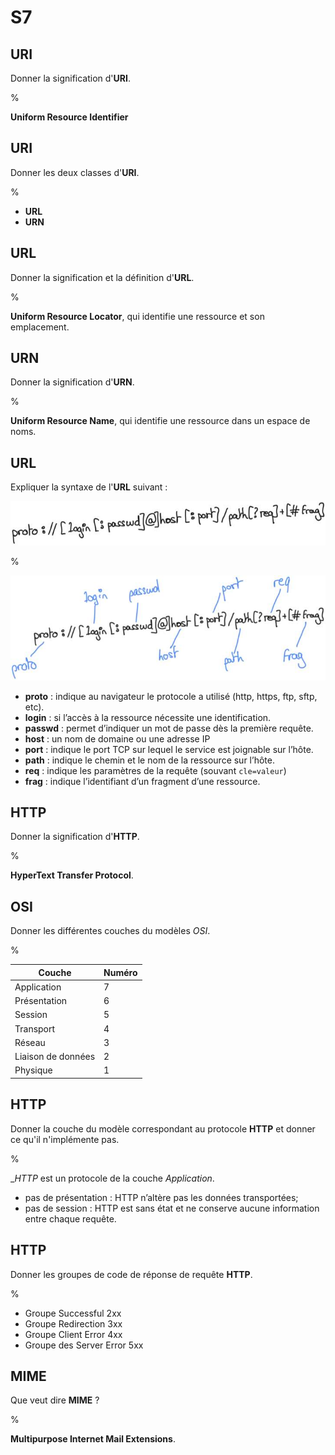 # S7

## URI

Donner la signification d'__URI__.

%

__Uniform Resource Identifier__

## URI

Donner les deux classes d'__URI__.

%

- __URL__
- __URN__

## URL

Donner la signification et la définition d'__URL__.

%

__Uniform Resource Locator__, qui identifie une ressource et son emplacement.

## URN

Donner la signification d'__URN__.

%

__Uniform Resource Name__, qui identifie une ressource dans un espace de noms.

## URL

Expliquer la syntaxe de l'__URL__ suivant :

![Image](8.jpg)

%

![Image](9.jpg)

- __proto__ : indique au navigateur le protocole a utilisé 
(http, https, ftp, sftp, etc).
- __login__ : si l’accès à la ressource nécessite une identification.
- __passwd__ : permet d’indiquer un mot de passe dès la première requête.
- __host__ : un nom de domaine ou une adresse IP
- __port__ : indique le port TCP sur lequel le service est joignable sur l’hôte.
- __path__ : indique le chemin et le nom de la ressource sur l’hôte.
- __req__ : indique les paramètres de la requête (souvant `cle=valeur`)
- __frag__ : indique l’identifiant d’un fragment d’une ressource.

## HTTP

Donner la signification d'__HTTP__.

%

__HyperText Transfer Protocol__.

## OSI

Donner les différentes couches du modèles _OSI_.

%

| Couche              | Numéro |
|---------------------|--------|
| Application          | 7      |
| Présentation          | 6      |
| Session              | 5      |
| Transport            | 4      |
| Réseau               | 3      |
| Liaison de données   | 2      |
| Physique             | 1      |

## HTTP

Donner la couche du modèle correspondant au protocole __HTTP__ et donner ce 
qu'il n'implémente pas.

%

__HTTP_ est un protocole de la couche _Application_. 
- pas de présentation : HTTP n’altère pas les données transportées;
- pas de session : HTTP est sans état et ne conserve aucune information entre 
chaque requête.

## HTTP

Donner les groupes de code de réponse de requête __HTTP__.

%

- Groupe Successful 2xx
- Groupe Redirection 3xx
- Groupe Client Error 4xx
- Groupe des Server Error 5xx

## MIME

Que veut dire __MIME__ ?

%

__Multipurpose Internet Mail Extensions__.